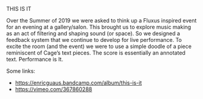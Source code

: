 THIS IS IT

Over the Summer of 2019 we were asked to think up a Fluxus inspired event for an evening at a gallery/salon. This brought us to explore music making as an act of filtering and shaping sound (or space). So we designed a feedback system that we continue to develop for live performance. To excite the room (and the event) we were to use a simple doodle of a piece reminiscent of Cage’s text pieces. The score is essentially an annotated text. Performance is It.

Some links:

* https://enricguaus.bandcamp.com/album/this-is-it
* https://vimeo.com/367860288

